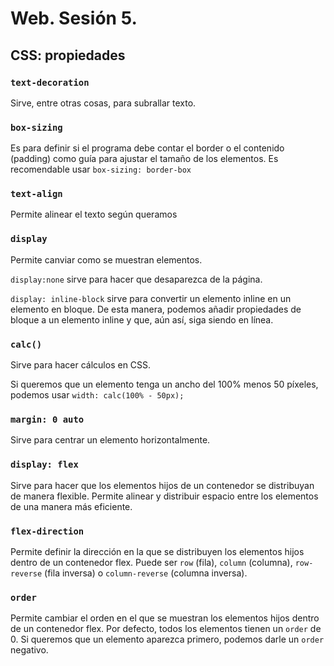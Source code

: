 # Web. Sesión 5.

## CSS: propiedades

### `text-decoration`

Sirve, entre otras cosas, para subrallar texto.

### `box-sizing`

Es para definir si el programa debe contar el border o el contenido (padding) como guía para ajustar el tamaño de los elementos. Es recomendable usar `box-sizing: border-box`

### `text-align`

Permite alinear el texto según queramos

### `display`

Permite canviar como se muestran elementos.

`display:none` sirve para hacer que desaparezca de la página.

`display: inline-block` sirve para convertir un elemento inline en un elemento en bloque. De esta manera, podemos añadir propiedades de bloque a un elemento inline y que, aún así, siga siendo en línea.

### `calc()`

Sirve para hacer cálculos en CSS. 

Si queremos que un elemento tenga un ancho del 100% menos 50 píxeles, podemos usar `width: calc(100% - 50px);`

### `margin: 0 auto`

Sirve para centrar un elemento horizontalmente.

### `display: flex`

Sirve para hacer que los elementos hijos de un contenedor se distribuyan de manera flexible. Permite alinear y distribuir espacio entre los elementos de una manera más eficiente.

### `flex-direction`

Permite definir la dirección en la que se distribuyen los elementos hijos dentro de un contenedor flex. Puede ser `row` (fila), `column` (columna), `row-reverse` (fila inversa) o `column-reverse` (columna inversa).

### `order`

Permite cambiar el orden en el que se muestran los elementos hijos dentro de un contenedor flex. Por defecto, todos los elementos tienen un `order` de 0. Si queremos que un elemento aparezca primero, podemos darle un `order` negativo.

